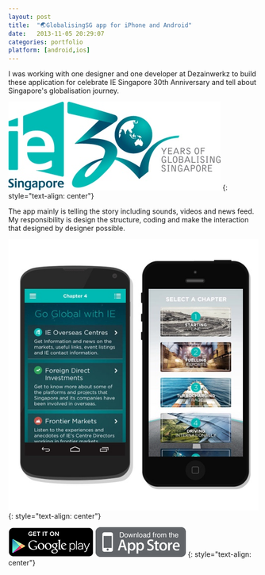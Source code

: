 ```yaml
---
layout: post
title:  "🌏GlobalisingSG app for iPhone and Android"
date:   2013-11-05 20:29:07
categories: portfolio
platform: [android,ios]
---
```


I was working with one designer and one developer at Dezainwerkz to build these application for celebrate IE Singapore 30th Anniversary and tell about Singapore's globalisation journey.

![image](/img/portfolio/ie30.jpg)
{: style="text-align: center"}

The app mainly is telling the story including sounds, videos and news feed. My responsibility is design the structure, coding and make the interaction that designed by designer possible.

![image](/img/portfolio/ie30-2.jpg)
{: style="text-align: center"}


[![Download Here](/img/download/playstore.png)](https://play.google.com/store/apps/details?id=com.thisiscolony.globalizingandroid)
[![Download Here](/img/download/itunestore.png)](https://itunes.apple.com/sg/app/globalisingsg-for-iphone/id732776572?mt=8&ign-mpt=uo%3D4)
{: style="text-align: center"}
